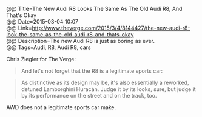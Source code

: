 @@ Title=The New Audi R8 Looks The Same As The Old Audi R8, And That's Okay  
@@ Date=2015-03-04 10:07  
@@ Link=http://www.theverge.com/2015/3/4/8144427/the-new-audi-r8-look-the-same-as-the-old-audi-r8-and-thats-okay  
@@ Description=The new Audi R8 is just as boring as ever.  
@@ Tags=Audi, R8, Audi R8, cars  

Chris Ziegler for The Verge:
>And let's not forget that the R8 is a legitimate sports car:

>As distinctive as its design may be, it's also essentially a reworked, detuned Lamborghini Huracán. Judge it by its looks, sure, but judge it by its performance on the street and on the track, too.

AWD does not a legitimate sports car make.